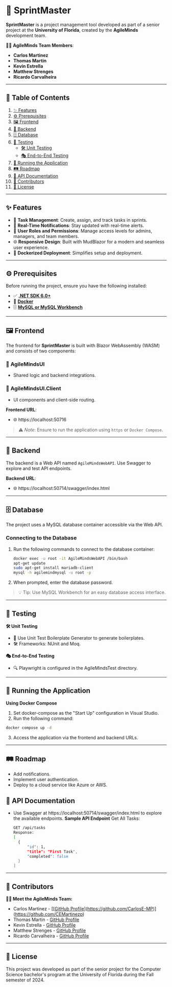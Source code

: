 # 🌟 **SprintMaster**

**SprintMaster** is a project management tool developed as part of a senior project at the **University of Florida**, created by the **AgileMinds** development team.

👨‍💻 **AgileMinds Team Members**:
- **Carlos Martinez**
- **Thomas Martin**
- **Kevin Estrella**
- **Matthew Strenges**
- **Ricardo Carvalheira**

---

## 📖 **Table of Contents**

1. [✨ Features](#-features)
2. [⚙️ Prerequisites](#️-prerequisites)
3. [🖼️ Frontend](#-frontend)
4. [🔧 Backend](#-backend)
5. [🗄️ Database](#-database)
6. [🧪 Testing](#-testing)
   - [🛠️ Unit Testing](#️-unit-testing)
   - [🎭 End-to-End Testing](#-end-to-end-testing)
7. [🚀 Running the Application](#-running-the-application)
8. [🛤️ Roadmap](#️-roadmap)
9. [📃 API Documentation](#-api-documentation)
10. [🤝 Contributors](#-contributors)
11. [📝 License](#-license)

---

## ✨ **Features**

- 📝 **Task Management**: Create, assign, and track tasks in sprints.
- 🔔 **Real-Time Notifications**: Stay updated with real-time alerts.
- 👥 **User Roles and Permissions**: Manage access levels for admins, managers, and team members.
- 🌐 **Responsive Design**: Built with MudBlazor for a modern and seamless user experience.
- 🐳 **Dockerized Deployment**: Simplifies setup and deployment.

---

## ⚙️ **Prerequisites**

Before running the project, ensure you have the following installed:

- ✅ [**.NET SDK 6.0+**](https://dotnet.microsoft.com/download/dotnet/6.0)
- 🐳 [**Docker**](https://www.docker.com/)
- 🗄️ [**MySQL or MySQL Workbench**](https://www.mysql.com/products/workbench/)

---

## 🖼️ **Frontend**

The frontend for **SprintMaster** is built with Blazor WebAssembly (WASM) and consists of two components:

### 📂 **AgileMindsUI**
- Shared logic and backend integrations.

### 📂 **AgileMindsUI.Client**
- UI components and client-side routing.

**Frontend URL**:
- 🌐 https://localhost:50716

> ⚠️ *Note*: Ensure to run the application using `https` or `Docker Compose`.

---

## 🔧 **Backend**

The backend is a Web API named `AgileMindsWebAPI`. Use Swagger to explore and test API endpoints.

**Backend URL**:
- 🌐 https://localhost:50714/swagger/index.html

---

## 🗄️ **Database**

The project uses a MySQL database container accessible via the Web API.

### **Connecting to the Database**
1. Run the following commands to connect to the database container:
   ```sh
   docker exec -u root -it AgileMindsWebAPI /bin/bash
   apt-get update
   sudo apt-get install mariadb-client
   mysql -h agilemindmysql -u root -p
   ```
2. When prompted, enter the database password.
> 💡 Tip: Use MySQL Workbench for an easy database access interface.

---

## 🧪 Testing
**🛠️ Unit Testing**
- 🧪 Use Unit Test Boilerplate Generator to generate boilerplates.
- 🛠️ Frameworks: NUnit and Moq.
  
**🎭 End-to-End Testing**
- 🔍 Playwright is configured in the AgileMindsTest directory.

---

## 🚀 Running the Application
**Using Docker Compose**
1. Set docker-compose as the "Start Up" configuration in Visual Studio.
2. Run the following command:
  ```sh
  docker compose up -d
  ```
3. Access the application via the frontend and backend URLs.

---

## 🛤️ Roadmap
- Add notifications.
- Implement user authentication.
- Deploy to a cloud service like Azure or AWS.

## 📃 API Documentation
- Use Swagger at https://localhost:50714/swagger/index.html to explore the available endpoints.
**Sample API Endpoint**
Get All Tasks:
  ```sh
  GET /api/tasks
  Response:
  [
    {
        "id": 1,
        "title": "First Task",
        "completed": false
    }
  ]
  ```

---
  
## 🤝 Contributors
**👨‍💻 Meet the AgileMinds Team:**
- Carlos Martinez - [[[GitHub Profile](https://github.com/SWE-Martinez)](https://github.com/CarlosE-MP)](https://github.com/CEMartinezp)
- Thomas Martin - [GitHub Profile](https://github.com/thomas-martin-uf)
- Kevin Estrella - [GitHub Profile](https://github.com/Kstrella)
- Matthew Strenges - [GitHub Profile](https://github.com/Matt-Stre)
- Ricardo Carvalheira - [GitHub Profile](https://github.com/ricardocarva)

---

## 📝 License
This project was developed as part of the senior project for the Computer Science bachelor's program at the University of Florida during the Fall semester of 2024.
